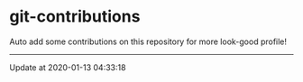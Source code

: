 # git-contributions

Auto add some contributions on this repository for more look-good profile!

---

Update at 2020-01-13 04:33:18
